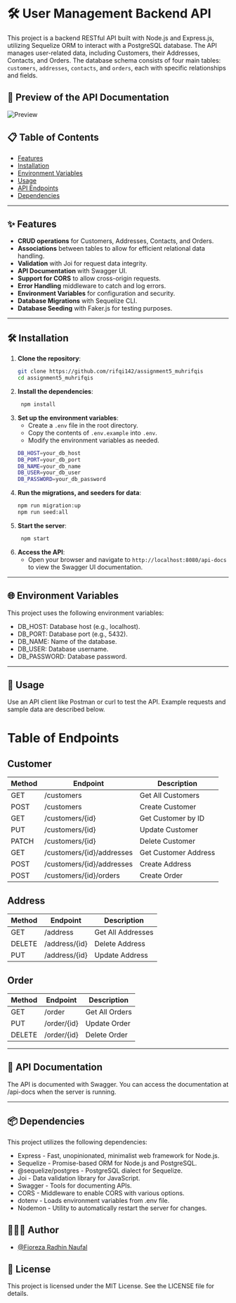 # 🛠️ User Management Backend API

This project is a backend RESTful API built with Node.js and Express.js, utilizing Sequelize ORM to interact with a PostgreSQL database. The API manages user-related data, including Customers, their Addresses, Contacts, and Orders. The database schema consists of four main tables: `customers`, `addresses`, `contacts`, and `orders`, each with specific relationships and fields.

## 📜 Preview of the API Documentation

![Preview](./assets/img-api-docs.png)

## 📋 Table of Contents

- [Features](#features)
- [Installation](#installation)
- [Environment Variables](#environment-variables)
- [Usage](#usage)
- [API Endpoints](#api-endpoints)
- [Dependencies](#dependencies)

---

## ✨ Features

- **CRUD operations** for Customers, Addresses, Contacts, and Orders.
- **Associations** between tables to allow for efficient relational data handling.
- **Validation** with Joi for request data integrity.
- **API Documentation** with Swagger UI.
- **Support for CORS** to allow cross-origin requests.
- **Error Handling** middleware to catch and log errors.
- **Environment Variables** for configuration and security.
- **Database Migrations** with Sequelize CLI.
- **Database Seeding** with Faker.js for testing purposes.

---

## 🛠 Installation

1. **Clone the repository**:
   ```bash
   git clone https://github.com/rifqi142/assignment5_muhrifqis
   cd assignment5_muhrifqis
   ```
2. **Install the dependencies**:
   ```bash
    npm install
   ```
3. **Set up the environment variables**:
   - Create a `.env` file in the root directory.
   - Copy the contents of `.env.example` into `.env`.
   - Modify the environment variables as needed.
   ```bash
   DB_HOST=your_db_host
   DB_PORT=your_db_port
   DB_NAME=your_db_name
   DB_USER=your_db_user
   DB_PASSWORD=your_db_password
   ```
4. **Run the migrations, and seeders for data**:
   ```bash
   npm run migration:up
   npm run seed:all
   ```
5. **Start the server**:
   ```bash
    npm start
   ```
6. **Access the API**:
   - Open your browser and navigate to `http://localhost:8080/api-docs` to view the Swagger UI documentation.

---

## 🌐 Environment Variables

This project uses the following environment variables:

- DB_HOST: Database host (e.g., localhost).
- DB_PORT: Database port (e.g., 5432).
- DB_NAME: Name of the database.
- DB_USER: Database username.
- DB_PASSWORD: Database password.

---

## 🚀 Usage

Use an API client like Postman or curl to test the API. Example requests and sample data are described below.

# Table of Endpoints

## Customer

| Method | Endpoint | Description |
| --- | --- | --- |
| GET | /customers | Get All Customers |
| POST | /customers | Create Customer |
| GET | /customers/{id} | Get Customer by ID |
| PUT | /customers/{id} | Update Customer |
| PATCH | /customers/{id} | Delete Customer |
| GET | /customers/{id}/addresses | Get Customer Address |
| POST | /customers/{id}/addresses | Create Address |
| POST | /customers/{id}/orders | Create Order |

## Address

| Method | Endpoint | Description |
| --- | --- | --- |
| GET | /address | Get All Addresses |
| DELETE | /address/{id} | Delete Address |
| PUT | /address/{id} | Update Address |

## Order

| Method | Endpoint | Description |
| --- | --- | --- |
| GET | /order | Get All Orders |
| PUT | /order/{id} | Update Order |
| DELETE | /order/{id} | Delete Order |

---

## 📘 API Documentation

The API is documented with Swagger. You can access the documentation at /api-docs when the server is running.

---

## 📦 Dependencies

This project utilizes the following dependencies:

- Express - Fast, unopinionated, minimalist web framework for Node.js.
- Sequelize - Promise-based ORM for Node.js and PostgreSQL.
- @sequelize/postgres - PostgreSQL dialect for Sequelize.
- Joi - Data validation library for JavaScript.
- Swagger - Tools for documenting APIs.
- CORS - Middleware to enable CORS with various options.
- dotenv - Loads environment variables from .env file.
- Nodemon - Utility to automatically restart the server for changes.

## 🧑🏻‍💻 Author

- [@Fioreza Radhin Naufal](https://github.com/rifqi142)

## 📄 License

This project is licensed under the MIT License. See the LICENSE file for details.
